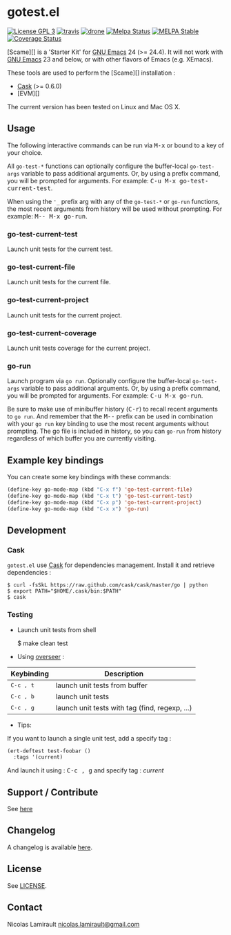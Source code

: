 # gotest.el

[![License GPL 3][badge-license]][LICENSE]
[![travis][badge-travis]][travis]
[![drone][badge-drone]][drone]
[![Melpa Status](http://melpa.milkbox.net/packages/scame-badge.svg)](http://melpa.milkbox.net/#/scame)
[![MELPA Stable](http://stable.melpa.org/packages/scame-badge.svg)](http://stable.melpa.org/#/scame)
[![Coverage Status](https://coveralls.io/repos/nlamirault/scame.el/badge.png?branch=master)](https://coveralls.io/r/nlamirault/scame.el?branch=master)

[Scame][] is a 'Starter Kit' for [GNU Emacs][] 24 (>= 24.4). It will not work
with [GNU Emacs][] 23 and below, or with other flavors of Emacs (e.g. XEmacs).

These tools are used to perform the [Scame][] installation :

- [Cask][] (>= 0.6.0)
- [EVM][]

The current version has been tested on Linux and Mac OS X.


## Usage

The following interactive commands can be run via <kbd>M-x</kbd> or
bound to a key of your choice.

All `go-test-*` functions can optionally configure the buffer-local
`go-test-args` variable to pass additional arguments.  Or, by using
a prefix command, you will be prompted for arguments.  For example:
<kbd>C-u M-x go-test-current-test</kbd>.

When using the `'_` prefix arg with any of the `go-test-*` or `go-run`
functions, the most recent arguments from history will be used without
prompting.  For example: <kbd>M-- M-x go-run</kbd>.

### go-test-current-test

Launch unit tests for the current test.

### go-test-current-file

Launch unit tests for the current file.

### go-test-current-project

Launch unit tests for the current project.

### go-test-current-coverage

Launch unit tests coverage for the current project.

### go-run

Launch program via `go run`.  Optionally configure the buffer-local
`go-test-args` variable to pass additional arguments.  Or, by using
a prefix command, you will be prompted for arguments.  For example:
<kbd>C-u M-x go-run</kbd>.

Be sure to make use of minibuffer history (<kbd>C-r</kbd>) to recall
recent arguments to `go run`.  And remember that the <kbd>M--</kbd>
prefix can be used in combination with your `go run` key binding to
use the most recent arguments without prompting.  The go file is
included in history, so you can `go-run` from history regardless of
which buffer you are currently visiting.

## Example key bindings

You can create some key bindings with these commands:

```lisp
(define-key go-mode-map (kbd "C-x f") 'go-test-current-file)
(define-key go-mode-map (kbd "C-x t") 'go-test-current-test)
(define-key go-mode-map (kbd "C-x p") 'go-test-current-project)
(define-key go-mode-map (kbd "C-x x") 'go-run)
```

## Development

### Cask

``gotest.el`` use [Cask][] for dependencies management. Install it and
retrieve dependencies :

    $ curl -fsSkL https://raw.github.com/cask/cask/master/go | python
    $ export PATH="$HOME/.cask/bin:$PATH"
    $ cask


### Testing

* Launch unit tests from shell

    $ make clean test

* Using [overseer][] :

Keybinding           | Description
---------------------|------------------------------------------------------------
<kbd>C-c , t</kbd>   | launch unit tests from buffer
<kbd>C-c , b</kbd>   | launch unit tests
<kbd>C-c , g</kbd>   | launch unit tests with tag (find, regexp, ...)

* Tips:

If you want to launch a single unit test, add a specify tag :

```lisp
(ert-deftest test-foobar ()
  :tags '(current)
  ```

And launch it using : <kbd>C-c , g</kbd> and specify tag : *current*


## Support / Contribute

See [here](CONTRIBUTING.md)


## Changelog

A changelog is available [here](ChangeLog.md).


## License

See [LICENSE](LICENSE).


## Contact

Nicolas Lamirault <nicolas.lamirault@gmail.com>

[gotest]: https://github.com/nlamirault/gotest.el
[badge-license]: https://img.shields.io/badge/license-GPL_2-green.svg?style=flat
[LICENSE]: https://github.com/nlamirault/gotest.el/blob/master/LICENSE
[travis]: https://travis-ci.org/nlamirault/gotest.el
[badge-travis]: http://img.shields.io/travis/nlamirault/gotest.el.svg?style=flat
[badge-drone]: https://drone.io/github.com/nlamirault/gotest.el/status.png
[drone]: https://drone.io/github.com/nlamirault/gotest.el/latest
[GNU Emacs]: https://www.gnu.org/software/emacs/
[MELPA]: http://melpa.milkbox.net/
[Cask]: http://cask.github.io/
[Issue tracker]: https://github.com/nlamirault/gotest.el/issues

[overseer]: https://github.com/tonini/overseer.el
